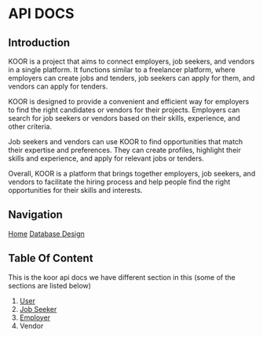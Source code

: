 # API DOCS

## Introduction

KOOR is a project that aims to connect employers, job seekers, and vendors in a single platform. It functions similar to a freelancer platform, where employers can create jobs and tenders, job seekers can apply for them, and vendors can apply for tenders.

KOOR is designed to provide a convenient and efficient way for employers to find the right candidates or vendors for their projects. Employers can search for job seekers or vendors based on their skills, experience, and other criteria.

Job seekers and vendors can use KOOR to find opportunities that match their expertise and preferences. They can create profiles, highlight their skills and experience, and apply for relevant jobs or tenders.

Overall, KOOR is a platform that brings together employers, job seekers, and vendors to facilitate the hiring process and help people find the right opportunities for their skills and interests.

## Navigation

[Home]() [Database Design](https://github.com/digimonktech/koor_backend/blob/db-design/README.md)

## Table Of Content

This is the koor api docs we have different section in this
(some of the sections are listed below)

1. [User](./user/user.md)
2. [Job Seeker](./job-seeker/job-seeker.md)
3. [Employer](./employer/employer.md)
4. Vendor
